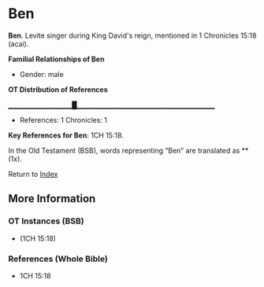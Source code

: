 # Ben
**Ben**. 
Levite singer during King David's reign, mentioned in 1 Chronicles 15:18 (acai). 




**Familial Relationships of Ben**


* Gender: male


**OT Distribution of References**

▁▁▁▁▁▁▁▁▁▁▁▁█▁▁▁▁▁▁▁▁▁▁▁▁▁▁▁▁▁▁▁▁▁▁▁▁▁▁
* References: 1 Chronicles: 1



**Key References for Ben**: 
1CH 15:18. 


In the Old Testament (BSB), words representing “Ben” are translated as 
** (1x). 




Return to [Index](00-Index.md)

## More Information

### OT Instances (BSB)

*  (1CH 15:18)



### References (Whole Bible)

* 1CH 15:18



